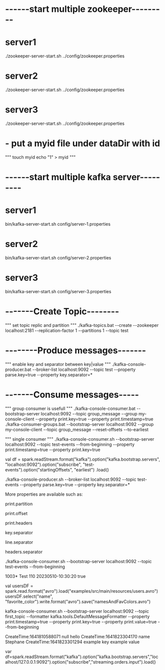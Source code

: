 # ------start multiple zookeeper---------
# server1
./zookeeper-server-start.sh ../config/zookeeper.properties
# server2
./zookeeper-server-start.sh ../config/zookeeper.properties
# server3
./zookeeper-server-start.sh ../config/zookeeper.properties
# - put a myid file under dataDir with id
"""
touch myid
echo "1" > myid
"""

# ------start multiple kafka server---------
# server1
bin/kafka-server-start.sh    config/server-1.properties
# server2
bin/kafka-server-start.sh    config/server-2.properties
# server3
bin/kafka-server-start.sh    config/server-3.properties


# -------Create Topic--------
"""
set topic replic and partition
"""
./kafka-topics.bat --create --zookeeper localhost:2181 --replication-factor 1 --partitions 1 --topic test


# --------Produce messages-------
"""
enable key and separator between key|value
"""
./kafka-console-producer.bat  --broker-list localhost:9092 --topic test  --property parse.key=true --property key.separator=*

# -------Consume messages-----
"""
group consumer is usefull
"""
./kafka-console-consumer.bat --bootstrap-server localhost:9092 --topic group_message --group my-console-client --property print.key=true  --property print.timestamp=true 
./kafka-consumer-groups.bat --bootstrap-server localhost:9092  --group my-console-client  --topic group_message  --reset-offsets --to-earliest

"""
single consumer 
"""
./kafka-console-consumer.sh --bootstrap-server localhost:9092 --topic test-events  --from-beginning --property print.timestamp=true --property print.key=true


val df = spark.readStream.format("kafka").option("kafka.bootstrap.servers", "localhost:9092").option("subscribe", "test-events").option("startingOffsets", "earliest") .load()



./kafka-console-producer.sh  --broker-list localhost:9092 --topic test-events  --property parse.key=true --property key.separator=*

More properties are available such as:

print.partition

print.offset

print.headers

key.separator

line.separator

headers.separator




./kafka-console-consumer.sh --bootstrap-server localhost:9092 --topic test-events  --from-beginning


1003* Test 110 20230510-10:30:20 true


val usersDF = spark.read.format("avro").load("examples/src/main/resources/users.avro")
usersDF.select("name", "favorite_color").write.format("avro").save("namesAndFavColors.avro")



kafka-console-consumer.sh --bootstrap-server localhost:9092 --topic first_topic --formatter kafka.tools.DefaultMessageFormatter --property print.timestamp=true --property print.key=true --property print.value=true --from-beginning

CreateTime:1641810588071	null	hello
CreateTime:1641823304170	name	Stephane
CreateTime:1641823301294	example key	example value


var df=spark.readStream.format("kafka").option("kafka.bootstrap.servers","localhost/127.0.0.1:9092").option("subscribe","streaming.orders.input").load()
